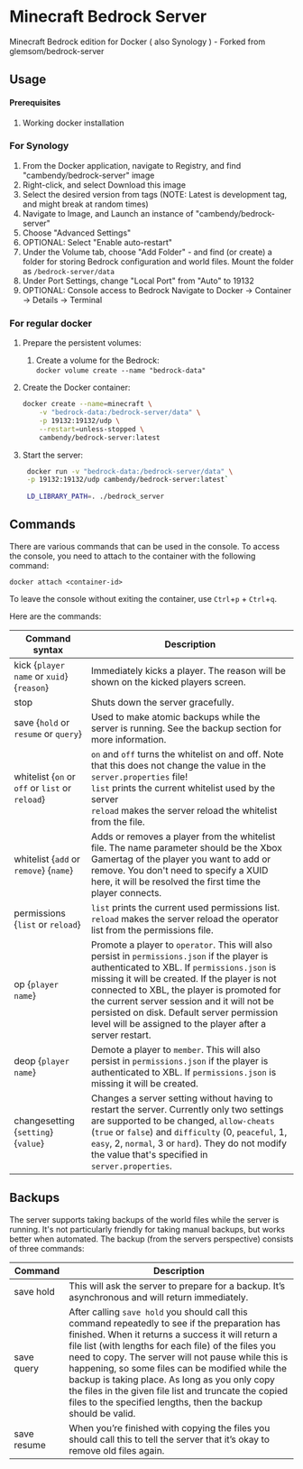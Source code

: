 # Minecraft Bedrock Server
Minecraft Bedrock edition for Docker ( also Synology ) - Forked from glemsom/bedrock-server

## Usage

#### Prerequisites
1. Working docker installation

### For Synology
1. From the Docker application, navigate to Registry, and find "cambendy/bedrock-server" image 
2. Right-click, and select Download this image
3. Select the desired version from tags (NOTE: Latest is development tag, and might break at random times)
4. Navigate to Image, and Launch an instance of "cambendy/bedrock-server"
5. Choose "Advanced Settings"
6. OPTIONAL: Select "Enable auto-restart"
7. Under the Volume tab, choose "Add Folder" - and find (or create) a folder for storing Bedrock configuration and world files. Mount the folder as `/bedrock-server/data`
8. Under Port Settings, change "Local Port" from "Auto" to 19132
9. OPTIONAL: Console access to Bedrock
Navigate to Docker -> Container -> Details -> Terminal


### For regular docker
1. Prepare the persistent volumes:
    1. Create a volume for the Bedrock:<br/>
        `docker volume create --name "bedrock-data"`
2. Create the Docker container:
    ```bash
    docker create --name=minecraft \
        -v "bedrock-data:/bedrock-server/data" \
        -p 19132:19132/udp \
        --restart=unless-stopped \
        cambendy/bedrock-server:latest
    ```
    
3. Start the server:
    ```bash
     docker run -v "bedrock-data:/bedrock-server/data" \
     -p 19132:19132/udp cambendy/bedrock-server:latest`
     
     LD_LIBRARY_PATH=. ./bedrock_server

## Commands
There are various commands that can be used in the console.
To access the console, you need to attach to the container with the following command:
```
docker attach <container-id>
```
To leave the console without exiting the container, use `Ctrl`+`p` + `Ctrl`+`q`.

Here are the commands:

| Command syntax | Description |
| -------------- | ----------- |
| kick {`player name` or `xuid`} {`reason`} | Immediately kicks a player. The reason will be shown on the kicked players screen. |
| stop | Shuts down the server gracefully. |
| save {`hold` or `resume` or `query`} | Used to make atomic backups while the server is running. See the backup section for more information. |
| whitelist {`on` or `off` or `list` or `reload`} | `on` and `off` turns the whitelist on and off. Note that this does not change the value in the `server.properties` file!<br />`list` prints the current whitelist used by the server<br />`reload` makes the server reload the whitelist from the file.
| whitelist {`add` or `remove`} {`name`} | Adds or removes a player from the whitelist file. The name parameter should be the Xbox Gamertag of the player you want to add or remove. You don't need to specify a XUID here, it will be resolved the first time the player connects. |
| permissions {`list` or `reload`} | `list` prints the current used permissions list.<br />`reload` makes the server reload the operator list from the permissions file. |
| op {`player name`} | Promote a player to `operator`. This will also persist in `permissions.json` if the player is authenticated to XBL. If `permissions.json` is missing it will be created. If the player is not connected to XBL, the player is promoted for the current server session and it will not be persisted on disk. Default server permission level will be assigned to the player after a server restart. |
| deop {`player name`} | Demote a player to `member`. This will also persist in `permissions.json` if the player is authenticated to XBL. If `permissions.json` is missing it will be created. |
| changesetting {`setting`} {`value`} | Changes a server setting without having to restart the server. Currently only two settings are supported to be changed, `allow-cheats` (`true` or `false`) and `difficulty` (0, `peaceful`, 1, `easy`, 2, `normal`, 3 or `hard`). They do not modify the value that's specified in `server.properties`. |

## Backups
The server supports taking backups of the world files while the server is running. It's not particularly friendly for taking manual backups, but works better when automated. The backup (from the servers perspective) consists of three commands:

| Command | Description |
| ------- | ----------- |
| save hold | This will ask the server to prepare for a backup. It’s asynchronous and will return immediately. |
| save query | After calling `save hold` you should call this command repeatedly to see if the preparation has finished. When it returns a success it will return a file list (with lengths for each file) of the files you need to copy. The server will not pause while this is happening, so some files can be modified while the backup is taking place. As long as you only copy the files in the given file list and truncate the copied files to the specified lengths, then the backup should be valid. |
| save resume | When you’re finished with copying the files you should call this to tell the server that it’s okay to remove old files again. |
